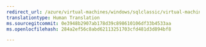 ```yaml
---
redirect_url: /azure/virtual-machines/windows/sqlclassic/virtual-machines-windows-classic-ps-sql-ext-listener
translationtype: Human Translation
ms.sourcegitcommit: 0e3948b2907ab178d39c898610106df33b4533aa
ms.openlocfilehash: 284a2ef56c8abd62113251703cfd481d3d894bf8

---
```



<!--HONumber=Feb17_HO1-->


